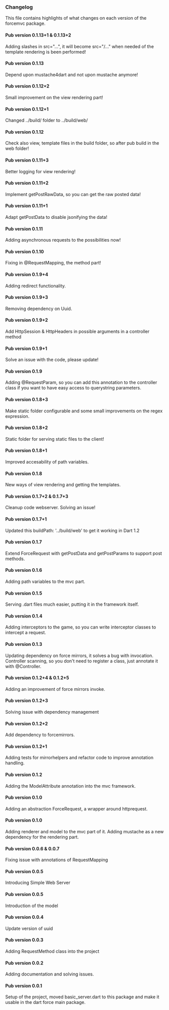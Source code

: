### Changelog ###

This file contains highlights of what changes on each version of the forcemvc package. 

#### Pub version 0.1.13+1 & 0.1.13+2 ####

Adding slashes in src="...", it will become src="/..." when needed of the template rendering is been performed!

#### Pub version 0.1.13 ####

Depend upon mustache4dart and not upon mustache anymore!

#### Pub version 0.1.12+2 ####

Small improvement on the view rendering part!

#### Pub version 0.1.12+1 ####

Changed ../build/ folder to ../build/web/ 

#### Pub version 0.1.12 ####

Check also view, template files in the build folder, so after pub build in the web folder!

#### Pub version 0.1.11+3 ####

Better logging for view rendering! 

#### Pub version 0.1.11+2 ####

Implement getPostRawData, so you can get the raw posted data!

#### Pub version 0.1.11+1 ####

Adapt getPostData to disable jsonifying the data!

#### Pub version 0.1.11 ####

Adding asynchronous requests to the possibilities now!

#### Pub version 0.1.10 ####

Fixing in @RequestMapping, the method part!

#### Pub version 0.1.9+4 ####

Adding redirect functionality.

#### Pub version 0.1.9+3 ####

Removing dependency on Uuid.

#### Pub version 0.1.9+2 ####

Add HttpSession & HttpHeaders in possible arguments in a controller method

#### Pub version 0.1.9+1 ####

Solve an issue with the code, please update!

#### Pub version 0.1.9 ####

Adding @RequestParam, so you can add this annotation to the controller class if you want to have easy access to querystring parameters.

#### Pub version 0.1.8+3 ####

Make static folder configurable and some small improvements on the regex expression.

#### Pub version 0.1.8+2 ####

Static folder for serving static files to the client!

#### Pub version 0.1.8+1 ####

Improved accesability of path variables.

#### Pub version 0.1.8 ####

New ways of view rendering and getting the templates.

#### Pub version 0.1.7+2 & 0.1.7+3 ####

Cleanup code webserver. Solving an issue!

#### Pub version 0.1.7+1 ####

Updated this buildPath: '../build/web' to get it working in Dart 1.2

#### Pub version 0.1.7 ####

Extend ForceRequest with getPostData and getPostParams to support post methods.

#### Pub version 0.1.6 ####

Adding path variables to the mvc part.

#### Pub version 0.1.5 ####

Serving .dart files much easier, putting it in the framework itself.

#### Pub version 0.1.4 ####

Adding interceptors to the game, so you can write interceptor classes to intercept a request.

#### Pub version 0.1.3 ####

Updating dependency on force mirrors, it solves a bug with invocation.
Controller scanning, so you don't need to register a class, just annotate it with @Controller.

#### Pub version 0.1.2+4 & 0.1.2+5 ####

Adding an improvement of force mirrors invoke.

#### Pub version 0.1.2+3 ####

Solving issue with dependency management

#### Pub version 0.1.2+2 ####

Add dependency to forcemirrors.

#### Pub version 0.1.2+1 ####

Adding tests for mirrorhelpers and refactor code to improve annotation handling.

#### Pub version 0.1.2 ####

Adding the ModelAttribute annotation into the mvc framework.

#### Pub version 0.1.0 ####

Adding an abstraction ForceRequest, a wrapper around httprequest.

#### Pub version 0.1.0 ####

Adding renderer and model to the mvc part of it. 
Adding mustache as a new dependency for the rendering part.

#### Pub version 0.0.6 & 0.0.7 ####

Fixing issue with annotations of RequestMapping

#### Pub version 0.0.5 ####

Introducing Simple Web Server

#### Pub version 0.0.5 ####

Introduction of the model

#### Pub version 0.0.4 ####

Update version of uuid

#### Pub version 0.0.3 ####

Adding RequestMethod class into the project

#### Pub version 0.0.2 ####

Adding documentation and solving issues.

#### Pub version 0.0.1 ####

Setup of the project, moved basic_server.dart to this package and make it usable in the dart force main package.
